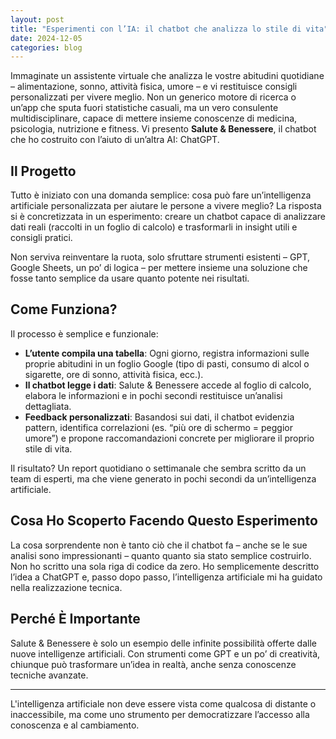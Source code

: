 ```yaml
---
layout: post
title: "Esperimenti con l’IA: il chatbot che analizza lo stile di vita"
date: 2024-12-05
categories: blog
---
```


Immaginate un assistente virtuale che analizza le vostre abitudini quotidiane – alimentazione, sonno, attività fisica, umore – e vi restituisce consigli personalizzati per vivere meglio. Non un generico motore di ricerca o un’app che sputa fuori statistiche casuali, ma un vero consulente multidisciplinare, capace di mettere insieme conoscenze di medicina, psicologia, nutrizione e fitness. Vi presento **Salute & Benessere**, il chatbot che ho costruito con l’aiuto di un’altra AI: ChatGPT.

## Il Progetto
Tutto è iniziato con una domanda semplice: cosa può fare un’intelligenza artificiale personalizzata per aiutare le persone a vivere meglio? La risposta si è concretizzata in un esperimento: creare un chatbot capace di analizzare dati reali (raccolti in un foglio di calcolo) e trasformarli in insight utili e consigli pratici.

Non serviva reinventare la ruota, solo sfruttare strumenti esistenti – GPT, Google Sheets, un po’ di logica – per mettere insieme una soluzione che fosse tanto semplice da usare quanto potente nei risultati.

## Come Funziona?
Il processo è semplice e funzionale:

- **L’utente compila una tabella**: Ogni giorno, registra informazioni sulle proprie abitudini in un foglio Google (tipo di pasti, consumo di alcol o sigarette, ore di sonno, attività fisica, ecc.).
- **Il chatbot legge i dati**: Salute & Benessere accede al foglio di calcolo, elabora le informazioni e in pochi secondi restituisce un’analisi dettagliata.
- **Feedback personalizzati**: Basandosi sui dati, il chatbot evidenzia pattern, identifica correlazioni (es. “più ore di schermo = peggior umore”) e propone raccomandazioni concrete per migliorare il proprio stile di vita.

Il risultato? Un report quotidiano o settimanale che sembra scritto da un team di esperti, ma che viene generato in pochi secondi da un’intelligenza artificiale.

## Cosa Ho Scoperto Facendo Questo Esperimento
La cosa sorprendente non è tanto ciò che il chatbot fa – anche se le sue analisi sono impressionanti – quanto quanto sia stato semplice costruirlo. Non ho scritto una sola riga di codice da zero. Ho semplicemente descritto l’idea a ChatGPT e, passo dopo passo, l’intelligenza artificiale mi ha guidato nella realizzazione tecnica.

## Perché È Importante
Salute & Benessere è solo un esempio delle infinite possibilità offerte dalle nuove intelligenze artificiali. Con strumenti come GPT e un po’ di creatività, chiunque può trasformare un’idea in realtà, anche senza conoscenze tecniche avanzate.

---

L'intelligenza artificiale non deve essere vista come qualcosa di distante o inaccessibile, ma come uno strumento per democratizzare l’accesso alla conoscenza e al cambiamento.

